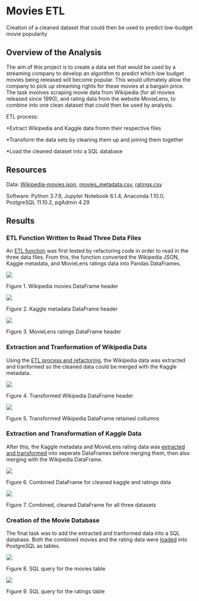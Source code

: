 # Movies ETL

Creation of a cleaned dataset that could then be used to predict low-budget movie popularity

## Overview of the Analysis

The aim of this project is to create a data set that would be used by a streaming company to develop an algorithm to predict which low budget movies being released will become popular. This would ultimately allow the company to pick up streaming rights for these movies at a bargain price. The task involves scraping movie data from Wikipedia (for all movies released since 1990), and rating data from the website MovieLens, to combine into one clean dataset that could then be used by analysts. 

ETL process: 

*Extract Wikipedia and Kaggle data fromn their respective files

*Transform the data sets by cleaning them up and joining them together

*Load the cleaned dataset into a SQL database

## Resources

Data: [Wikipedia-movies.json](https://github.com/jkenning/Movies-ETL/blob/main/Resources/wikipedia-movies_.json), [movies_metadata.csv](https://github.com/jkenning/Movies-ETL/blob/main/Resources/movies_metadata_.csv), [ratings.csv](https://github.com/jkenning/Movies-ETL/blob/main/Resources/ratings_.csv)

Software: Python 3.7.9, Jupyter Notebook 6.1.4, Anaconda 1.10.0, PostgreSQL 11.10.2, pgAdmin 4.29

## Results

### ETL Function Written to Read Three Data Files

An [ETL function](https://github.com/jkenning/Movies-ETL/blob/main/ETL_function_test.ipynb) was first tested by refactoring code in order to read in the three data files. From this, the function converted the Wikipedia JSON, Kaggle metadata, and MovieLens ratings data into Pandas DataFrames. 

![](https://github.com/jkenning/Movies-ETL/blob/main/Resources/wikipedia_df.png)

Figure 1. Wikipedia movies DataFrame header

![](https://github.com/jkenning/Movies-ETL/blob/main/Resources/kaggle_df.png)

Figure 2. Kaggle metadata DataFrame header

![](https://github.com/jkenning/Movies-ETL/blob/main/Resources/ratings_df.png)

Figure 3. MovieLens ratings DataFrame header

### Extraction and Tranformation of Wikipedia Data

Using the [ETL process and refactoring](https://github.com/jkenning/Movies-ETL/blob/main/ETL_clean_wiki_movies.ipynb), the Wikipedia data was extracted and tranformed so the cleaned data could be merged with the Kaggle metadata. 

![](https://github.com/jkenning/Movies-ETL/blob/main/Resources/transformed_wikipedia_df.png)

Figure 4. Transformed Wikipedia DataFrame header

![](https://github.com/jkenning/Movies-ETL/blob/main/Resources/transformed_wikipedia_df_collumns.png)

Figure 5. Transformed Wikipedia DataFrame retained collumns

### Extraction and Transformation of Kaggle Data

After this, the Kaggle metadata and MovieLens rating data was [extracted and transformed](https://github.com/jkenning/Movies-ETL/blob/main/ETL_clean_kaggle_data.ipynb) into seperate DataFrames before merging them, then also merging with the Wikipedia DataFrame.

![](https://github.com/jkenning/Movies-ETL/blob/main/Resources/movies_with_ratings_df.png)

Figure 6. Combined DataFrame for cleaned kaggle and ratings data

![](https://github.com/jkenning/Movies-ETL/blob/main/Resources/combined_movies_df.png)

Figure 7. Combined, cleaned DataFrame for all three datasets

### Creation of the Movie Database

The final task was to add the extracted and tranformed data into a SQL database. Both the combined movies and the rating data were [loaded](https://github.com/jkenning/Movies-ETL/blob/main/ETL_create_kaggle_database.ipynb) into PostgreSQL as tables.

![](https://github.com/jkenning/Movies-ETL/blob/main/Resources/movies_query.png)

Figure 8. SQL query for the movies table

![](https://github.com/jkenning/Movies-ETL/blob/main/Resources/ratings_query.png)

Figure 9. SQL query for the ratings table
